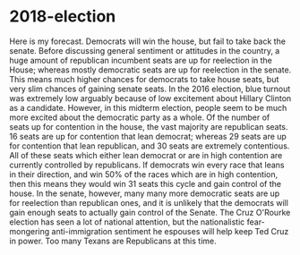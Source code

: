 # 2018-election

Here is my forecast. Democrats will win the house, but fail to take back the senate. Before discussing general sentiment or attitudes in the country, a huge amount of republican incumbent seats are up for reelection in the House; whereas mostly democratic seats are up for reelection in the senate. This means much higher chances for democrats to take house seats, but very slim chances of gaining senate seats.
In the 2016 election, blue turnout was extremely low arguably because of low excitement about Hillary Clinton as a candidate. However, in this midterm election, people seem to be much more excited about the democratic party as a whole. 
Of the number of seats up for contention in the house, the vast majority are republican seats. 16 seats are up for contention that lean democrat; whereas 29 seats are up for contention that lean republican, and 30 seats are extremely contentious. All of these seats which either lean democrat or are in high contention are currently controlled by republicans. If democrats win every race that leans in their direction, and win 50% of the races which are in high contention, then this means they would win 31 seats this cycle and gain control of the house. 
In the senate, however, many many more democratic seats are up for reelection than republican ones, and it is unlikely that the democrats will gain enough seats to actually gain control of the Senate. The Cruz O'Rourke election has seen a lot of national attention, but the nationalistic fear-mongering anti-immigration sentiment he espouses will help keep Ted Cruz in power. Too many Texans are Republicans at this time.
